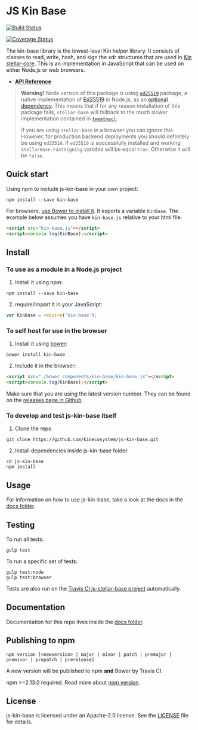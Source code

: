 # JS Kin Base

[![Build Status](https://travis-ci.org/kinecosystem/js-kin-base.svg)](https://travis-ci.org/kinecosystem/js-kin-base)
<!---
 [![Code Climate](https://codeclimate.com/github/stellar/js-stellar-base/badges/gpa.svg)](https://codeclimate.com/github/stellar/js-stellar-base)
 -->
[![Coverage Status](https://coveralls.io/repos/kinecosystem/js-kin-base/badge.svg?branch=master&service=github)](https://coveralls.io/github/kinecosystem/js-kin-base?branch=master)
<!---
[![Dependency Status](https://david-dm.org/stellar/js-stellar-base.svg)](https://david-dm.org/stellar/js-stellar-base)
-->

The kin-base library is the lowest-level Kin helper library.  It consists of classes
to read, write, hash, and sign the xdr structures that are used in [Kin stellar-core](https://github.com/kinecosystem/stellar-core).
This is an implementation in JavaScript that can be used on either Node.js or web browsers.

* **[API Reference](https://stellar.github.io/js-stellar-base/)**

> **Warning!** Node version of this package is using [`ed25519`](https://www.npmjs.com/package/ed25519) package, a native implementation of [Ed25519](https://ed25519.cr.yp.to/) in Node.js, as an [optional dependency](https://docs.npmjs.com/files/package.json#optionaldependencies). This means that if for any reason installation of this package fails, `stellar-base` will fallback to the much slower implementation contained in [`tweetnacl`](https://www.npmjs.com/package/tweetnacl).
>
> If you are using `stellar-base` in a browser you can ignore this. However, for production backend deployments you should definitely be using `ed25519`. If `ed25519` is successfully installed and working `StellarBase.FastSigning` variable will be equal `true`. Otherwise it will be `false`.

## Quick start

Using npm to include js-kin-base in your own project:
```shell
npm install --save kin-base
```

For browsers, [use Bower to install it](#to-use-in-the-browser). It exports a
variable `KinBase`. The example below assumes you have `kin-base.js`
relative to your html file.

```html
<script src="kin-base.js"></script>
<script>console.log(KinBase);</script>
```

## Install

### To use as a module in a Node.js project
1. Install it using npm:

  ```shell
  npm install --save kin-base
  ```
2. require/import it in your JavaScript:

  ```js
  var KinBase = require('kin-base');
  ```

### To self host for use in the browser
1. Install it using [bower](http://bower.io):

  ```shell
  bower install kin-base
  ```

2. Include it in the browser:

  ```html
  <script src="./bower_components/kin-base/kin-base.js"></script>
  <script>console.log(KinBase);</script>
  ```

<!---
If you don't want to use install Bower, you can copy built JS files from the [bower-js-stellar-base repo](https://github.com/kinecosystem/bower-js-kin-base).

### To use the [cdnjs](https://cdnjs.com/libraries/kin-base) hosted script in the browser
1. Instruct the browser to fetch the library from [cdnjs](https://cdnjs.com/libraries/kin-base), a 3rd party service that hosts js libraries:

  ```html
  <script src="https://cdnjs.cloudflare.com/ajax/libs/kin-base/{version}/kin-base.js"></script>
  <script>console.log(KinBase);</script>
  ```

Note that this method relies using a third party to host the JS library. This may not be entirely secure.
--->

Make sure that you are using the latest version number. They can be found on the [releases page in Github](https://github.com/kinecosystem/js-kin-base/releases).

### To develop and test js-kin-base itself
1. Clone the repo

  ```shell
  git clone https://github.com/kinecosystem/js-kin-base.git
  ```
2. Install dependencies inside js-kin-base folder

  ```shell
  cd js-kin-base
  npm install
  ```

## Usage
For information on how to use js-kin-base, take a look at the docs in the [docs folder](./docs).

## Testing
To run all tests:
```shell
gulp test
```

To run a specific set of tests:
```shell
gulp test:node
gulp test:browser
```

Tests are also run on the [Travis CI js-stellar-base project](https://travis-ci.org/kinecosystem/js-kin-base) automatically.

## Documentation
Documentation for this repo lives inside the [docs folder](./docs).

<!---
## Contributing
Please see the [CONTRIBUTING.md](./CONTRIBUTING.md) for details on how to contribute to this project.
-->

## Publishing to npm
```
npm version [<newversion> | major | minor | patch | premajor | preminor | prepatch | prerelease]
```
A new version will be published to npm **and** Bower by Travis CI.

npm >=2.13.0 required.
Read more about [npm version](https://docs.npmjs.com/cli/version).

## License
js-kin-base is licensed under an Apache-2.0 license. See the [LICENSE](./LICENSE) file for details.
